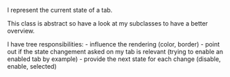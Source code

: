 I represent the current state of a tab.This class is abstract so have a look at my subclasses to have a better overview.I have tree responsibilities:	- influence the rendering (color, border)	- point out if the state changement asked on my tab is relevant (trying to enable an enabled tab by example)	- provide the next state for each change (disable, enable, selected)
